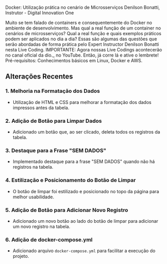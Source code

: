 Docker: Utilização prática no cenário de Microsserviços
Denilson Bonatti, Instrutor - Digital Innovation One

Muito se tem falado de containers e consequentemente do Docker no ambiente de desenvolvimento. Mas qual a real função de um container no cenários de microsserviços? Qual a real função e quais exemplos práticos podem ser aplicados no dia a dia? Essas são algumas das questões que serão abordadas de forma prática pelo Expert Instructor Denilson Bonatti nesta Live Coding. IMPORTANTE: Agora nossas Live Codings acontecerão no canal oficial da dio._ no YouTube. Então, já corre lá e ative o lembrete! Pré-requisitos: Conhecimentos básicos em Linux, Docker e AWS.

## Alterações Recentes

### 1. Melhoria na Formatação dos Dados
- Utilização de HTML e CSS para melhorar a formatação dos dados impressos antes da tabela.

### 2. Adição de Botão para Limpar Dados
- Adicionado um botão que, ao ser clicado, deleta todos os registros da tabela.

### 3. Destaque para a Frase "SEM DADOS"
- Implementado destaque para a frase "SEM DADOS" quando não há registros na tabela.

### 4. Estilização e Posicionamento do Botão de Limpar
- O botão de limpar foi estilizado e posicionado no topo da página para melhor usabilidade.

### 5. Adição de Botão para Adicionar Novo Registro
- Adicionado um novo botão ao lado do botão de limpar para adicionar um novo registro na tabela.

### 6. Adição de docker-compose.yml
- Adicionado arquivo `docker-compose.yml` para facilitar a execução do projeto.
